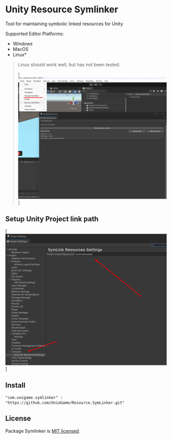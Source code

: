 # Unity Resource Symlinker 

Tool for maintaining symbolic linked resources for Unity

Supported Editor Platforms:
* Windows
* MacOS
* Linux*

> Linux should work well, but has not been tested.
>
> [![Symlinker Preview](https://github.com/UnioGame/Resource.SymLinker/blob/main/GitAssets/symliner1.png)]
> 

## Setup Unity Project link path

[![Symlinker Settings](https://github.com/UnioGame/Resource.SymLinker/blob/main/GitAssets/symliner2.jpg)]

## Install
 
```
"com.unigame.symlinker" : "https://github.com/UnioGame/Resource.SymLinker.git"
```
 
## License

Package Symlinker is [MIT licensed](./LICENSE.md).
